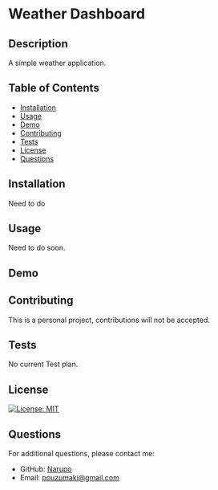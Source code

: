 # Weather Dashboard

  ## Description
  A simple weather application.

  ## Table of Contents
  - [Installation](#installation)
  - [Usage](#usage)
  - [Demo](#demo)
  - [Contributing](#contributing)
  - [Tests](#tests)
  - [License](#license)
  - [Questions](#questions)

  ## Installation
  Need to do

  ## Usage
  Need to do soon.

  ## Demo
  

  ## Contributing
  This is a personal project, contributions will not be accepted.

  ## Tests
  No current Test plan.

  ## License
  [![License: MIT](https://img.shields.io/badge/License-MIT-yellow.svg)](https://opensource.org/licenses/MIT)
  
  ## Questions
  For additional questions, please contact me:
  - GitHub: [Narupo](https://github.com/Narupo)
  - Email: [pouzumaki@gmail.com](mailto:pouzumaki@gmail.com)
  